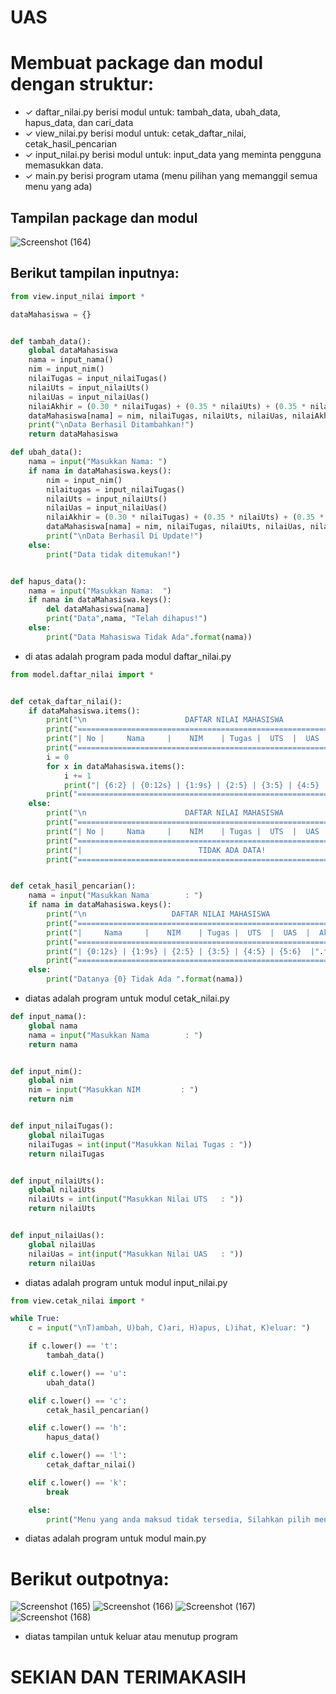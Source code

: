 # UAS
# Membuat package dan modul dengan struktur:
- ✓ daftar_nilai.py berisi modul untuk:
tambah_data, ubah_data, hapus_data, dan
cari_data
- ✓ view_nilai.py berisi modul untuk:
cetak_daftar_nilai, cetak_hasil_pencarian
- ✓ input_nilai.py berisi modul untuk:
input_data yang meminta pengguna
memasukkan data.
- ✓ main.py berisi program utama (menu
pilihan yang memanggil semua menu
yang ada)
## Tampilan package dan modul 
![Screenshot (164)](https://user-images.githubusercontent.com/92356397/149060610-a50930bb-404a-4456-a1cd-b68691f8314d.png)

## Berikut tampilan inputnya:
```python
from view.input_nilai import *

dataMahasiswa = {}


def tambah_data():
    global dataMahasiswa
    nama = input_nama()
    nim = input_nim()
    nilaiTugas = input_nilaiTugas()
    nilaiUts = input_nilaiUts()
    nilaiUas = input_nilaiUas()
    nilaiAkhir = (0.30 * nilaiTugas) + (0.35 * nilaiUts) + (0.35 * nilaiUas)
    dataMahasiswa[nama] = nim, nilaiTugas, nilaiUts, nilaiUas, nilaiAkhir
    print("\nData Berhasil Ditambahkan!")
    return dataMahasiswa

def ubah_data():
    nama = input("Masukkan Nama: ")
    if nama in dataMahasiswa.keys():
        nim = input_nim()
        nilaitugas = input_nilaiTugas()
        nilaiUts = input_nilaiUts()
        nilaiUas = input_nilaiUas()
        nilaiAkhir = (0.30 * nilaiTugas) + (0.35 * nilaiUts) + (0.35 * nilaiUas)
        dataMahasiswa[nama] = nim, nilaiTugas, nilaiUts, nilaiUas, nilaiAkhir
        print("\nData Berhasil Di Update!")
    else:
        print("Data tidak ditemukan!")


def hapus_data():
    nama = input("Masukkan Nama:  ")
    if nama in dataMahasiswa.keys():
        del dataMahasiswa[nama]
        print("Data",nama, "Telah dihapus!")
    else:
        print("Data Mahasiswa Tidak Ada".format(nama))
```
- di atas adalah program pada modul daftar_nilai.py

```python
from model.daftar_nilai import *


def cetak_daftar_nilai():
    if dataMahasiswa.items():
        print("\n                      DAFTAR NILAI MAHASISWA                    ")
        print("==================================================================")
        print("| No |     Nama     |    NIM    | Tugas |  UTS  |  UAS  |  Akhir |")
        print("==================================================================")
        i = 0
        for x in dataMahasiswa.items():
            i += 1
            print("| {6:2} | {0:12s} | {1:9s} | {2:5} | {3:5} | {4:5} | {5:6} |".format(x[0], x[1][0], x[1][1], x[1][2], x[1][3], x[1][4], i))
        print("==================================================================")
    else:
        print("\n                      DAFTAR NILAI MAHASISWA                    ")
        print("==================================================================")
        print("| No |     Nama     |    NIM    | Tugas |  UTS  |  UAS  |  Akhir |")
        print("==================================================================")
        print("|                          TIDAK ADA DATA!                       |")
        print("==================================================================")


def cetak_hasil_pencarian():
    nama = input("Masukkan Nama        : ")
    if nama in dataMahasiswa.keys():
        print("\n                   DAFTAR NILAI MAHASISWA                   ")
        print("==============================================================")
        print("|     Nama     |    NIM    | Tugas |  UTS  |  UAS  |  Akhir  |")
        print("==============================================================")
        print("| {0:12s} | {1:9s} | {2:5} | {3:5} | {4:5} | {5:6}  |".format(nama, dataMahasiswa[nama][0], dataMahasiswa[nama][1], dataMahasiswa[nama][2], dataMahasiswa[nama][3], dataMahasiswa[nama][4]))
        print("==============================================================")
    else:
        print("Datanya {0} Tidak Ada ".format(nama))
```
- diatas adalah program untuk modul cetak_nilai.py

```python
def input_nama():
    global nama
    nama = input("Masukkan Nama        : ")
    return nama


def input_nim():
    global nim
    nim = input("Masukkan NIM         : ")
    return nim


def input_nilaiTugas():
    global nilaiTugas
    nilaiTugas = int(input("Masukkan Nilai Tugas : "))
    return nilaiTugas


def input_nilaiUts():
    global nilaiUts
    nilaiUts = int(input("Masukkan Nilai UTS   : "))
    return nilaiUts


def input_nilaiUas():
    global nilaiUas
    nilaiUas = int(input("Masukkan Nilai UAS   : "))
    return nilaiUas
```
- diatas adalah program untuk modul input_nilai.py

```python
from view.cetak_nilai import *

while True:
    c = input("\nT)ambah, U)bah, C)ari, H)apus, L)ihat, K)eluar: ")

    if c.lower() == 't':
        tambah_data()

    elif c.lower() == 'u':
        ubah_data()

    elif c.lower() == 'c':
        cetak_hasil_pencarian()

    elif c.lower() == 'h':
        hapus_data()

    elif c.lower() == 'l':
        cetak_daftar_nilai()

    elif c.lower() == 'k':
        break

    else:
        print("Menu yang anda maksud tidak tersedia, Silahkan pilih menu yang tersedia")
```
- diatas adalah program untuk modul main.py

# Berikut outpotnya:
![Screenshot (165)](https://user-images.githubusercontent.com/92356397/149060425-0a2c6cbd-8871-4890-addd-c17dc5537716.png)
![Screenshot (166)](https://user-images.githubusercontent.com/92356397/149060446-6c5e2bce-ae78-41c0-b34a-63bd12b2fee7.png)
![Screenshot (167)](https://user-images.githubusercontent.com/92356397/149060481-933851ed-3ea2-4cdb-8834-79b5d9ce6cba.png)
![Screenshot (168)](https://user-images.githubusercontent.com/92356397/149060505-cc022d31-ecdc-46d4-b6f7-08e400ce74cb.png)

- diatas tampilan untuk keluar atau menutup program

# SEKIAN DAN TERIMAKASIH

